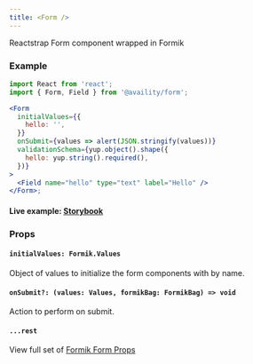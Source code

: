 ```yaml
---
title: <Form />
---
```


Reactstrap Form component wrapped in Formik

### Example

```jsx live=true header=Form.js viewCode=true
import React from 'react';
import { Form, Field } from '@availity/form';

<Form
  initialValues={{
    hello: '',
  }}
  onSubmit={values => alert(JSON.stringify(values))}
  validationSchema={yup.object().shape({
    hello: yup.string().required(),
  })}
>
  <Field name="hello" type="text" label="Hello" />
</Form>;
```

#### Live example: <a href="https://availity.github.io/availity-react/storybook/?path=/story/formik-form--default"> Storybook</a>

### Props

#### `initialValues: Formik.Values`

Object of values to initialize the form components with by name.

#### `onSubmit?: (values: Values, formikBag: FormikBag) => void`

Action to perform on submit.

#### `...rest`

View full set of [Formik Form Props](https://jaredpalmer.com/formik/docs/api/formik#props)
